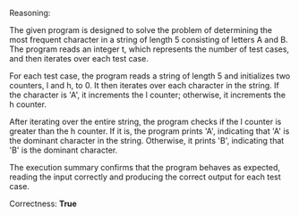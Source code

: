 Reasoning:

The given program is designed to solve the problem of determining the most frequent character in a string of length 5 consisting of letters A and B. The program reads an integer t, which represents the number of test cases, and then iterates over each test case.

For each test case, the program reads a string of length 5 and initializes two counters, l and h, to 0. It then iterates over each character in the string. If the character is 'A', it increments the l counter; otherwise, it increments the h counter.

After iterating over the entire string, the program checks if the l counter is greater than the h counter. If it is, the program prints 'A', indicating that 'A' is the dominant character in the string. Otherwise, it prints 'B', indicating that 'B' is the dominant character.

The execution summary confirms that the program behaves as expected, reading the input correctly and producing the correct output for each test case.

Correctness: **True**